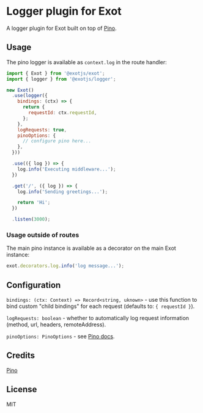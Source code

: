 # Logger plugin for Exot

A logger plugin for Exot built on top of [Pino](https://getpino.io/).

## Usage

The pino logger is available as `context.log` in the route handler:

```js
import { Exot } from '@exotjs/exot';
import { logger } from '@exotjs/logger';

new Exot()
  .use(logger({
    bindings: (ctx) => {
      return {
        requestId: ctx.requestId,
      };
    },
    logRequests: true,
    pinoOptions: {
      // configure pino here...
    },
  }))

  .use(({ log }) => {
    log.info('Executing middleware...');
  })

  .get('/', ({ log }) => {
    log.info('Sending greetings...');

    return 'Hi';
  })

  .listen(3000);
```

### Usage outside of routes

The main pino instance is available as a decorator on the main Exot instance:

```js
exot.decorators.log.info('log message...');
```

## Configuration

`bindings: (ctx: Context) => Record<string, uknown>` - use this function to bind custom "child bindings" for each request (defaults to: `{ requestId }`).

`logRequests: boolean` - whether to automatically log request information (method, url, headers, remoteAddress).

`pinoOptions: PinoOptions` - see [Pino docs](https://getpino.io/#/docs/api?id=options).

## Credits

[Pino](https://getpino.io/)

## License

MIT